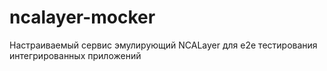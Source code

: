 # ncalayer-mocker
Настраиваемый сервис эмулирующий NCALayer для e2e тестирования интегрированных приложений
